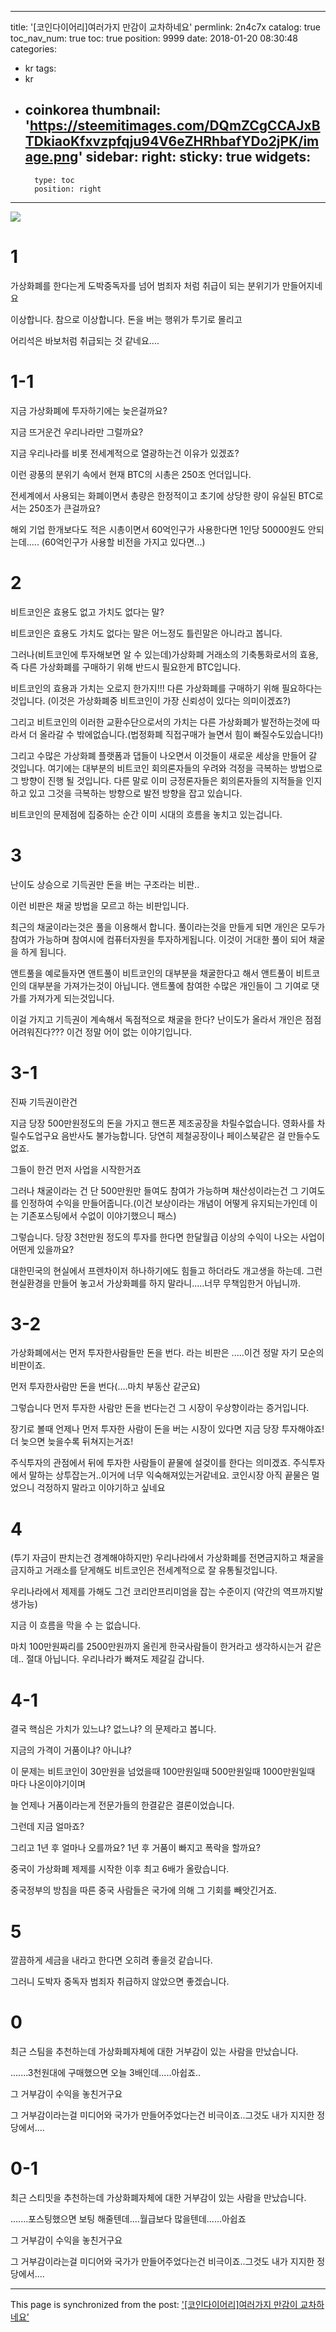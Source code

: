 
---
title: '[코인다이어리]여러가지 만감이 교차하네요'
permlink: 2n4c7x
catalog: true
toc_nav_num: true
toc: true
position: 9999
date: 2018-01-20 08:30:48
categories:
- kr
tags:
- kr
- coinkorea
thumbnail: 'https://steemitimages.com/DQmZCgCCAJxBTDkiaoKfxvzpfqju94V6eZHRhbafYDo2jPK/image.png'
sidebar:
    right:
        sticky: true
widgets:
    -
        type: toc
        position: right
---


![](https://steemitimages.com/DQmZCgCCAJxBTDkiaoKfxvzpfqju94V6eZHRhbafYDo2jPK/image.png)

# 1
가상화폐를 한다는게 도박중독자를 넘어 범죄자 처럼 취급이 되는 분위기가 만들어지네요

이상합니다.
참으로 이상합니다.
돈을 버는 행위가 투기로 몰리고

어리석은 바보처럼 취급되는 것 같네요....

# 1-1
지금 가상화폐에 투자하기에는 늦은걸까요?

지금 뜨거운건 우리나라만 그럴까요?

지금 우리나라를 비롯 전세계적으로 열광하는건 이유가 있겠죠?

이런 광풍의 분위기 속에서  현재 BTC의 시총은 250조 언더입니다.

전세계에서 사용되는 화폐이면서 총량은 한정적이고 초기에 상당한 량이 유실된 BTC로서는 250조가 큰걸까요?

해외 기업 한개보다도 적은 시총이면서 60억인구가 사용한다면 1인당 50000원도 안되는데.....
(60억인구가 사용할 비전을 가지고 있다면...)

# 2
비트코인은 효용도 없고 가치도 없다는 말?

비트코인은 효용도 가치도 없다는 말은  어느정도 틀린말은 아니라고 봅니다. 

그러나(비트코인에 투자해보면 알 수 있는데)가상화폐 거래소의 기축통화로서의 효용, 즉 다른 가상화폐를 구매하기 위해 반드시 필요한게 BTC입니다.

비트코인의 효용과 가치는 오로지 한가지!!!  다른 가상화폐를 구매하기 위해 필요하다는 것입니다.
(이것은 가상화폐중 비트코인이 가장 신뢰성이 있다는 의미이겠죠?)

그리고 비트코인의 이러한 교환수단으로서의 가치는 다른 가상화폐가 발전하는것에 따라서 더 올라갈 수 밖에없습니다.(법정화폐 직접구매가 늘면서 힘이 빠질수도있습니다!)

그리고 수많은 가상화폐 플랫폼과 댑들이 나오면서 이것들이 새로운 세상을 만들어 갈 것입니다. 여기에는 대부분의 비트코인 회의론자들의 우려와 걱정을 극복하는 방법으로 그 방향이 진행 될 것입니다. 다른 말로 이미 긍정론자들은 회의론자들의 지적들을 인지하고 있고 그것을 극복하는 방향으로 발전 방향을 잡고 있습니다.

비트코인의 문제점에 집중하는 순간 이미 시대의 흐름을 놓치고 있는겁니다.

# 3
난이도 상승으로 기득권만 돈을 버는 구조라는 비판..

이런 비판은 채굴 방법을 모르고 하는 비판입니다.

최근의 채굴이라는것은 풀을 이용해서 합니다. 풀이라는것을 만들게 되면 개인은 모두가 참여가 가능하며 참여시에 컴퓨터자원을 투자하게됩니다. 이것이 거대한 풀이 되어 채굴을 하게 됩니다.

앤트풀을 예로들자면  앤트풀이 비트코인의 대부분을 채굴한다고 해서 앤트풀이 비트코인의 대부분을 가져가는것이 아닙니다. 앤트풀에 참여한 수많은 개인들이 그 기여로 댓가를 가져가게 되는것입니다. 

이걸 가지고 기득권이 계속해서 독점적으로 채굴을 한다? 난이도가 올라서 개인은 점점 어려워진다??? 이건 정말 어이 없는 이야기입니다.

# 3-1

진짜 기득권이란건 

지금 당장 500만원정도의 돈을 가지고 핸드폰 제조공장을 차릴수없습니다. 영화사를 차릴수도업구요 음반사도 불가능합니다. 당연히 제철공장이나 페이스북같은 걸 만들수도없죠.

그들이 한건 먼저 사업을 시작한거죠

그러나 채굴이라는 건 단 500만원만 들여도 참여가 가능하며 채산성이라는건 그 기여도를 인정하여 수익을 만들어줍니다.(이건 보상이라는 개념이 어떻게 유지되는가인데 이는 기존포스팅에서 수없이 이야기했으니 패스)

그렇습니다. 당장 3천만원 정도의 투자를 한다면 한달월급 이상의 수익이 나오는 사업이 어떤게 있을까요?

대한민국의 현실에서 프렌차이저 하나하기에도 힘들고 하더라도 개고생을 하는데. 그런현실환경을 만들어 놓고서
 가상화폐를 하지 말라니.....너무 무책임한거 아닙니까.

# 3-2
가상화폐에서는 먼저 투자한사람들만 돈을 번다. 라는 비판은 .....이건 정말 자기 모순의 비판이죠.

먼저 투자한사람만 돈을 번다(....마치 부동산 같군요)

그렇습니다 먼저 투자한 사람만 돈을 번다는건 그 시장이 우상향이라는 증거입니다.

 장기로 볼때 언제나 먼저 투자한 사람이 돈을 버는 시장이 있다면 지금 당장 투자해야죠! 더 늦으면 늦을수록 뒤쳐지는거죠!
 
주식투자의 관점에서 뒤에 투자한 사람들이 끝물에 설겆이를 한다는 의미겠죠. 주식투자에서 말하는 상투잡는거..이거에 너무 익숙해져있는거같네요. 코인시장 아직 끝물은 멀었으니 걱정하지 말라고 이야기하고 싶네요


# 4
(투기 자금이 판치는건 경계해야하지만) 우리나라에서 가상화폐를 전면금지하고 채굴을 금지하고 거래소를 닫게해도 비트코인은 전세계적으로 잘 유통될것입니다.

우리나라에서 제제를 가해도 그건 코리안프리미엄을 잡는 수준이지 (약간의 역프까지발생가능) 

지금 이 흐름을 막을 수 는 없습니다. 

마치 100만원짜리를 2500만원까지 올린게 한국사람들이 한거라고 생각하시는거 같은데.. 절대 아닙니다. 우리나라가 빠져도 제갈길 갑니다.

# 4-1
결국 핵심은 가치가 있느냐? 없느냐? 의 문제라고 봅니다.

지금의 가격이 거품이냐? 아니냐?

이 문제는 비트코인이 30만원을 넘었을때 100만원일때 500만원일때 1000만원일때 마다 나온이야기이며

늘 언제나 거품이라는게 전문가들의 한결같은 결론이었습니다.

그런데 지금 얼마죠? 

그리고 1년 후 얼마나 오를까요? 1년 후 거품이 빠지고 폭락을 할까요? 

중국이  가상화폐 제제를 시작한 이후 최고 6배가 올랐습니다.

중국정부의 방침을 따른 중국 사람들은 국가에 의해 그 기회를 빼앗긴거죠.  

# 5

깔끔하게 세금을 내라고 한다면 오히려 좋을것 같습니다. 

그러니 도박자 중독자 범죄자 취급하지 않았으면 좋겠습니다.

# 0

최근 스팀을 추천하는데 가상화폐자체에 대한 거부감이 있는 사람을 만났습니다.

.......3천원대에 구매했으면 오늘 3배인데.....아쉽죠..

그 거부감이 수익을 놓친거구요

그 거부감이라는걸 미디어와 국가가 만들어주었다는건 비극이죠..그것도 내가 지지한 정당에서....

# 0-1
최근 스티밋을 추천하는데 가상화폐자체에 대한 거부감이 있는 사람을 만났습니다.

.......포스팅했으면 보팅 해줄텐데....월급보다 많을텐데......아쉽죠

그 거부감이 수익을 놓친거구요

그 거부감이라는걸 미디어와 국가가 만들어주었다는건 비극이죠..그것도 내가 지지한 정당에서....

- - -

This page is synchronized from the post: ['[코인다이어리]여러가지 만감이 교차하네요'](https://steemit.com/@virus707/2n4c7x)
